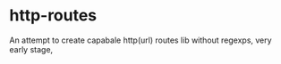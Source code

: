http-routes
===========
An attempt to create capabale http(url) routes lib without regexps, very early stage, 
